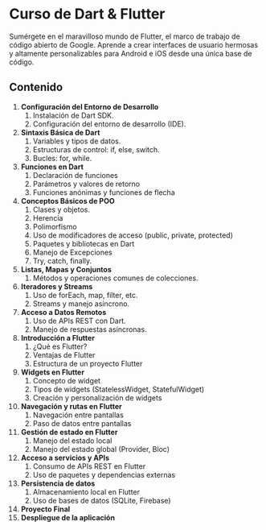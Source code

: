 # Curso de Dart & Flutter

Sumérgete en el maravilloso mundo de Flutter, el marco de trabajo de código abierto de Google. Aprende a crear interfaces de usuario hermosas y altamente personalizables para Android e iOS desde una única base de código.

## Contenido

1. **Configuración del Entorno de Desarrollo**
   1. Instalación de Dart SDK.
   2. Configuración del entorno de desarrollo (IDE).
2. **Sintaxis Básica de Dart**
   1. Variables y tipos de datos.
   2. Estructuras de control: if, else, switch.
   3. Bucles: for, while.
3. **Funciones en Dart**
   1. Declaración de funciones
   2. Parámetros y valores de retorno
   3. Funciones anónimas y funciones de flecha
4. **Conceptos Básicos de POO**
    1. Clases y objetos.
    2. Herencia
    3. Polimorfismo
    4. Uso de modificadores de acceso (public, private, protected)
    5. Paquetes y bibliotecas en Dart
    6. Manejo de Excepciones
    7. Try, catch, finally.
5. **Listas, Mapas y Conjuntos**
    1. Métodos y operaciones comunes de colecciones.
6. **Iteradores y Streams**
    1. Uso de forEach, map, filter, etc.
    2. Streams y manejo asíncrono.
7. **Acceso a Datos Remotos**
    1. Uso de APIs REST con Dart.
    2. Manejo de respuestas asíncronas.
8. **Introducción a Flutter**
    1. ¿Qué es Flutter?
    2. Ventajas de Flutter
    3. Estructura de un proyecto Flutter
9. **Widgets en Flutter**
    1. Concepto de widget
    2. Tipos de widgets (StatelessWidget, StatefulWidget)
    3. Creación y personalización de widgets
10. **Navegación y rutas en Flutter**
    1. Navegación entre pantallas
    2. Paso de datos entre pantallas
11. **Gestión de estado en Flutter**
    1. Manejo del estado local
    2. Manejo del estado global (Provider, Bloc)
12. **Acceso a servicios y APIs**
    1. Consumo de APIs REST en Flutter
    2. Uso de paquetes y dependencias externas
13. **Persistencia de datos**
    1. Almacenamiento local en Flutter
    2. Uso de bases de datos (SQLite, Firebase)
14. **Proyecto Final**
15. **Despliegue de la aplicación**
